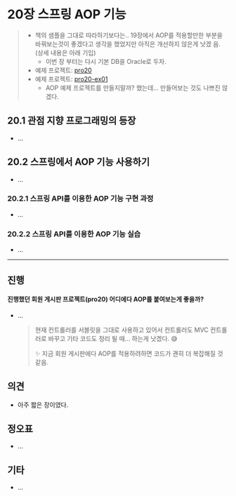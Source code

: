 # 20장 스프링 AOP 기능

> * 책의 샘플을 그대로 따라하기보다는.. 19장에서 AOP를 적용할만한 부분을 바꿔보는것이 좋겠다고 생각을 했었지만 아직은 개선하지 않은게  낫겠 음. (상세 내용은 아래 기입)
>   * 이번 장 부터는 다시 기본 DB을 Oracle로 두자.
> * 예제 프로젝트: [pro20](pro20)
> * 예제 프로젝트: [pro20-ex01](pro20-ex01)
>   * AOP 예제 프로젝트를 만들지말까? 했는데... 만들어보는 것도 나쁘진 않겠다. 



## 20.1 관점 지향 프로그래밍의 등장

* ...

## 20.2 스프링에서 AOP 기능 사용하기

* ...

### 20.2.1 스프링 API를 이용한 AOP 기능 구현 과정

* ...

### 20.2.2 스프링 API를 이용한 AOP 기능 실습

* ...








---

## 진행

#### 진행했던 회원 게시판 프로젝트(pro20) 어디에다 AOP를 붙여보는게 좋을까?

* ...

  > 현재 컨트롤러를 서블릿을 그대로 사용하고 있어서 컨트롤러도 MVC 컨트롤러로 바꾸고 기타 코드도 정리 될 때... 하는게 낫겠다. 😅
  >
  > ✨ 지금 회원 게시판에다 AOP를 적용하려하면 코드가 괜히 더 복잡해질 것 같음.





## 의견

* 아주 짧은 장이였다.



## 정오표

* ...
  



## 기타

* ...

  